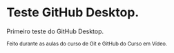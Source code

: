 # Teste GitHub Desktop.
 Primeiro teste do GitHub Desktop.


 <sub>Feito durante as aulas do curso de Git e GitHub do Curso em Vídeo.</sub>
